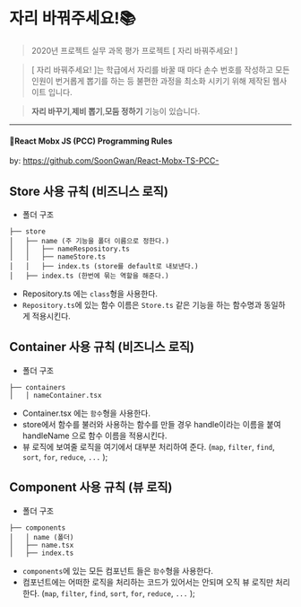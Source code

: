 # 자리 바꿔주세요!:books:
> 2020년 프로젝트 실무 과목 평가 프로젝트 [ 자리 바꿔주세요! ]

> [ 자리 바꿔주세요! ]는 학급에서 자리를 바꿀 때 마다 손수 번호를 작성하고 모든 인원이 번거롭게 뽑기를 하는 등
불편한 과정을 최소화 시키기 위해 제작된 웹사이트 입니다.

> <b>자리 바꾸기</b>,<b>제비 뽑기</b>,<b>모둠 정하기</b> 기능이 있습니다.

---------------------------------------------------------

#### :pushpin:React Mobx JS (PCC) Programming Rules
by: https://github.com/SoonGwan/React-Mobx-TS-PCC-
## Store 사용 규칙 (비즈니스 로직)

- 폴더 구조

```
├── store
│   ├── name (주 기능을 폴더 이름으로 정한다.)
│   │   ├── nameRespository.ts
│   │   ├── nameStore.ts
│   │   ├── index.ts (store를 default로 내보낸다.)
│   ├── index.ts (한번에 묶는 역할을 해준다.)
```

- Repository.ts 에는 `class`형을 사용한다.
- `Repository.ts`에 있는 함수 이름은 `Store.ts` 같은 기능을 하는 함수명과 동일하게 적용시킨다.

## Container 사용 규칙 (비즈니스 로직)

- 폴더 구조

```
├── containers
│   │ nameContainer.tsx
```

- Container.tsx 에는 `함수`형을 사용한다.
- store에서 함수를 불러와 사용하는 함수를 만들 경우 handle이라는 이름을 붙여 handleName 으로 함수 이름을 적용시킨다.
- 뷰 로직에 보여줄 로직을 여기에서 대부분 처리하여 준다. (`map`, `filter`, `find`, `sort`, `for`, `reduce`, `...` );

## Component 사용 규칙 (뷰 로직)

- 폴더 구조

```
├── components
│   │ name (폴더)
│   ├── name.tsx
│   ├── index.ts
```

- `components`에 있는 모든 컴포넌트 들은 `함수`형을 사용한다.
- 컴포넌트에는 어떠한 로직을 처리하는 코드가 있어서는 안되며 오직 뷰 로직만 처리한다. (`map`, `filter`, `find`, `sort`, `for`, `reduce`, `...` );
